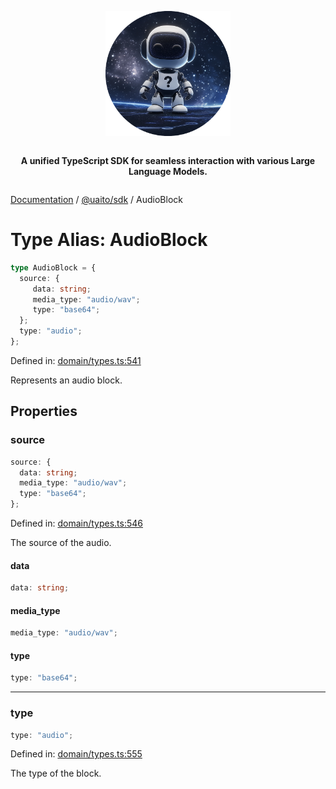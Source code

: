 <div style="display:flex; flex-direction:column; align-items:center;">
<p align="center">
  <img src="../UAITO.png" alt="UAITO Logo" width="200"/>
</p>

<p align="center">
  <strong>A unified TypeScript SDK for seamless interaction with various Large Language Models.</strong>
</p>
</div>

[Documentation](README.md) / [@uaito/sdk](@uaito.sdk.md) / AudioBlock

# Type Alias: AudioBlock

```ts
type AudioBlock = {
  source: {
     data: string;
     media_type: "audio/wav";
     type: "base64";
  };
  type: "audio";
};
```

Defined in: [domain/types.ts:541](https://github.com/elribonazo/uaito/blob/e8a99a51ecef50ca2ab658a9a05f1b268e4bdc19/packages/sdk/src/domain/types.ts#L541)

Represents an audio block.

## Properties

### source

```ts
source: {
  data: string;
  media_type: "audio/wav";
  type: "base64";
};
```

Defined in: [domain/types.ts:546](https://github.com/elribonazo/uaito/blob/e8a99a51ecef50ca2ab658a9a05f1b268e4bdc19/packages/sdk/src/domain/types.ts#L546)

The source of the audio.

#### data

```ts
data: string;
```

#### media\_type

```ts
media_type: "audio/wav";
```

#### type

```ts
type: "base64";
```

***

### type

```ts
type: "audio";
```

Defined in: [domain/types.ts:555](https://github.com/elribonazo/uaito/blob/e8a99a51ecef50ca2ab658a9a05f1b268e4bdc19/packages/sdk/src/domain/types.ts#L555)

The type of the block.
